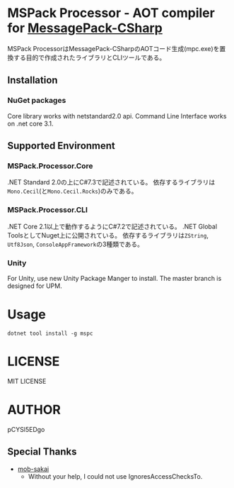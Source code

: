 # MSPack Processor - AOT compiler for [MessagePack-CSharp](https://github.com/neuecc/MessagePack-CSharp)

MSPack ProcessorはMessagePack-CSharpのAOTコード生成(mpc.exe)を置換する目的で作成されたライブラリとCLIツールである。

## Installation

### NuGet packages

Core library works with netstandard2.0 api.
Command Line Interface works on .net core 3.1.

## Supported Environment

### MSPack.Processor.Core

.NET Standard 2.0の上にC#7.3で記述されている。
依存するライブラリは`Mono.Cecil`(と`Mono.Cecil.Rocks`)のみである。

### MSPack.Processor.CLI

.NET Core 2.1以上で動作するようにC#7.2で記述されている。
.NET Global ToolsとしてNuget上に公開されている。
依存するライブラリは`ZString`, `Utf8Json`, `ConsoleAppFramework`の3種類である。

### <a name="unity"></a>Unity

For Unity, use new Unity Package Manger to install. The master branch is designed for UPM.

# Usage

```
dotnet tool install -g mspc
```

# LICENSE

MIT LICENSE

# AUTHOR

pCYSl5EDgo

## Special Thanks

- [mob-sakai](https://twitter.com/mob_sakai)
    - Without your help, I could not use IgnoresAccessChecksTo.